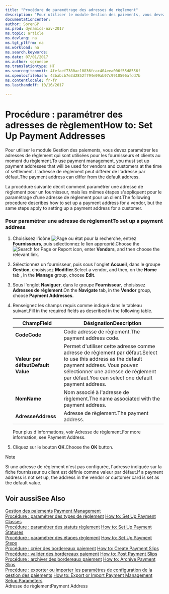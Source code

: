 ```yaml
---
title: "Procédure de paramétrage des adresses de règlement"
description: "Pour utiliser le module Gestion des paiements, vous devez paramétrer les adresses de règlement qui sont utilisées pour les fournisseurs et clients au moment du règlement. L'adresse de règlement peut différer de l'adresse par défaut."
documentationcenter: 
author: SorenGP
ms.prod: dynamics-nav-2017
ms.topic: article
ms.devlang: na
ms.tgt_pltfrm: na
ms.workload: na
ms.search.keywords: 
ms.date: 07/01/2017
ms.author: sgroespe
ms.translationtype: HT
ms.sourcegitcommit: 4fefaef7380ac10836fcac404eea006f55d8556f
ms.openlocfilehash: 43babcb7e3d2852f794e09ab07c9910506afdd7b
ms.contentlocale: fr-fr
ms.lasthandoff: 10/16/2017

---
```

# <a name="how-to-set-up-payment-addresses"></a><span data-ttu-id="b1b7f-104">Procédure : paramétrer des adresses de règlement</span><span class="sxs-lookup"><span data-stu-id="b1b7f-104">How to: Set Up Payment Addresses</span></span>
<span data-ttu-id="b1b7f-105">Pour utiliser le module Gestion des paiements, vous devez paramétrer les adresses de règlement qui sont utilisées pour les fournisseurs et clients au moment du règlement.</span><span class="sxs-lookup"><span data-stu-id="b1b7f-105">To use payment management, you must set up payment addresses that will be used for vendors and customers at the time of settlement.</span></span> <span data-ttu-id="b1b7f-106">L'adresse de règlement peut différer de l'adresse par défaut.</span><span class="sxs-lookup"><span data-stu-id="b1b7f-106">The payment address can differ from the default address.</span></span>  
  
 <span data-ttu-id="b1b7f-107">La procédure suivante décrit comment paramétrer une adresse de règlement pour un fournisseur, mais les mêmes étapes s'appliquent pour le paramétrage d'une adresse de règlement pour un client.</span><span class="sxs-lookup"><span data-stu-id="b1b7f-107">The following procedure describes how to set up a payment address for a vendor, but the same steps apply to setting up a payment address for a customer.</span></span>  
  
### <a name="to-set-up-a-payment-address"></a><span data-ttu-id="b1b7f-108">Pour paramétrer une adresse de règlement</span><span class="sxs-lookup"><span data-stu-id="b1b7f-108">To set up a payment address</span></span>  
  
1.  <span data-ttu-id="b1b7f-109">Choisissez l'icône ![Page ou état pour la recherche](media/ui-search/search_small.png "Page ou état pour la recherche"), entrez **Fournisseurs**, puis sélectionnez le lien approprié.</span><span class="sxs-lookup"><span data-stu-id="b1b7f-109">Choose the ![Search for Page or Report](media/ui-search/search_small.png "Search for Page or Report icon") icon, enter **Vendors**, and then choose the relevant link.</span></span>  
  
2.  <span data-ttu-id="b1b7f-110">Sélectionnez un fournisseur, puis sous l'onglet **Accueil**, dans le groupe **Gestion**, choisissez **Modifier**.</span><span class="sxs-lookup"><span data-stu-id="b1b7f-110">Select a vendor, and then, on the **Home** tab , in the **Manage** group, choose **Edit**.</span></span>  
  
3.  <span data-ttu-id="b1b7f-111">Sous l'onglet **Naviguer**, dans le groupe **Fournisseur**, choisissez **Adresses de règlement**.</span><span class="sxs-lookup"><span data-stu-id="b1b7f-111">On the **Navigate** tab, in the **Vendor** group, choose **Payment Addresses**.</span></span>  
  
4.  <span data-ttu-id="b1b7f-112">Renseignez les champs requis comme indiqué dans le tableau suivant.</span><span class="sxs-lookup"><span data-stu-id="b1b7f-112">Fill in the required fields as described in the following table.</span></span>  
  
    |<span data-ttu-id="b1b7f-113">Champ</span><span class="sxs-lookup"><span data-stu-id="b1b7f-113">Field</span></span>|<span data-ttu-id="b1b7f-114">Désignation</span><span class="sxs-lookup"><span data-stu-id="b1b7f-114">Description</span></span>|  
    |---------------------------------|---------------------------------------|  
    |<span data-ttu-id="b1b7f-115">**Code**</span><span class="sxs-lookup"><span data-stu-id="b1b7f-115">**Code**</span></span>|<span data-ttu-id="b1b7f-116">Code adresse de règlement.</span><span class="sxs-lookup"><span data-stu-id="b1b7f-116">The payment address code.</span></span>|  
    |<span data-ttu-id="b1b7f-117">**Valeur par défaut**</span><span class="sxs-lookup"><span data-stu-id="b1b7f-117">**Default Value**</span></span>|<span data-ttu-id="b1b7f-118">Permet d'utiliser cette adresse comme adresse de règlement par défaut.</span><span class="sxs-lookup"><span data-stu-id="b1b7f-118">Select to use this address as the default payment address.</span></span> <span data-ttu-id="b1b7f-119">Vous pouvez sélectionner une adresse de règlement par défaut.</span><span class="sxs-lookup"><span data-stu-id="b1b7f-119">You can select one default payment address.</span></span>|  
    |<span data-ttu-id="b1b7f-120">**Nom**</span><span class="sxs-lookup"><span data-stu-id="b1b7f-120">**Name**</span></span>|<span data-ttu-id="b1b7f-121">Nom associé à l'adresse de règlement.</span><span class="sxs-lookup"><span data-stu-id="b1b7f-121">The name associated with the payment address.</span></span>|  
    |<span data-ttu-id="b1b7f-122">**Adresse**</span><span class="sxs-lookup"><span data-stu-id="b1b7f-122">**Address**</span></span>|<span data-ttu-id="b1b7f-123">Adresse de règlement.</span><span class="sxs-lookup"><span data-stu-id="b1b7f-123">The payment address.</span></span>|  
  
     <span data-ttu-id="b1b7f-124">Pour plus d'informations, voir Adresse de règlement.</span><span class="sxs-lookup"><span data-stu-id="b1b7f-124">For more information, see Payment Address.</span></span>  
  
5.  <span data-ttu-id="b1b7f-125">Cliquez sur le bouton **OK**.</span><span class="sxs-lookup"><span data-stu-id="b1b7f-125">Choose the **OK** button.</span></span>  
  
> [!NOTE]  
>  <span data-ttu-id="b1b7f-126">Si une adresse de règlement n'est pas configurée, l'adresse indiquée sur la fiche fournisseur ou client est définie comme valeur par défaut.</span><span class="sxs-lookup"><span data-stu-id="b1b7f-126">If a payment address is not set up, the address in the vendor or customer card is set as the default value.</span></span>  
  
## <a name="see-also"></a><span data-ttu-id="b1b7f-127">Voir aussi</span><span class="sxs-lookup"><span data-stu-id="b1b7f-127">See Also</span></span>  
 <span data-ttu-id="b1b7f-128">[Gestion des paiements](payment-management.md) </span><span class="sxs-lookup"><span data-stu-id="b1b7f-128">[Payment Management](payment-management.md) </span></span>  
 <span data-ttu-id="b1b7f-129">[Procédure : paramétrer des types de règlement](how-to-set-up-payment-classes.md) </span><span class="sxs-lookup"><span data-stu-id="b1b7f-129">[How to: Set Up Payment Classes](how-to-set-up-payment-classes.md) </span></span>  
 <span data-ttu-id="b1b7f-130">[Procédure : paramétrer des statuts règlement](how-to-set-up-payment-statuses.md) </span><span class="sxs-lookup"><span data-stu-id="b1b7f-130">[How to: Set Up Payment Statuses](how-to-set-up-payment-statuses.md) </span></span>  
 <span data-ttu-id="b1b7f-131">[Procédure : paramétrer des étapes règlement](how-to-set-up-payment-steps.md) </span><span class="sxs-lookup"><span data-stu-id="b1b7f-131">[How to: Set Up Payment Steps](how-to-set-up-payment-steps.md) </span></span>  
 <span data-ttu-id="b1b7f-132">[Procédure : créer des bordereaux paiement](how-to-create-payment-slips.md) </span><span class="sxs-lookup"><span data-stu-id="b1b7f-132">[How to: Create Payment Slips](how-to-create-payment-slips.md) </span></span>  
 <span data-ttu-id="b1b7f-133">[Procédure : valider des bordereaux paiement](how-to-post-payment-slips.md) </span><span class="sxs-lookup"><span data-stu-id="b1b7f-133">[How to: Post Payment Slips](how-to-post-payment-slips.md) </span></span>  
 <span data-ttu-id="b1b7f-134">[Procédure : archiver des bordereaux paiement](how-to-archive-payment-slips.md) </span><span class="sxs-lookup"><span data-stu-id="b1b7f-134">[How to: Archive Payment Slips](how-to-archive-payment-slips.md) </span></span>  
 <span data-ttu-id="b1b7f-135">[Procédure : exporter ou importer les paramètres de configuration de la gestion des paiements](how-to-export-or-import-payment-management-setup-parameters.md) </span><span class="sxs-lookup"><span data-stu-id="b1b7f-135">[How to: Export or Import Payment Management Setup Parameters](how-to-export-or-import-payment-management-setup-parameters.md) </span></span>  
 <span data-ttu-id="b1b7f-136">Adresse de règlement</span><span class="sxs-lookup"><span data-stu-id="b1b7f-136">Payment Address</span></span>
